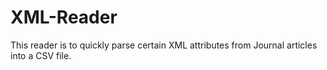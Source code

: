 # XML-Reader

This reader is to quickly parse certain XML attributes from Journal articles into a CSV file.
